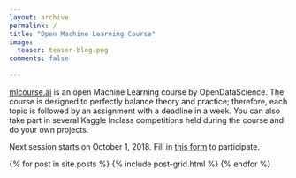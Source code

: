 ```yaml
---
layout: archive
permalink: /
title: "Open Machine Learning Course"
image:
  teaser: teaser-blog.png
comments: false
    
---
```

[mlcourse.ai](mlcourse.ai) is an open Machine Learning course by OpenDataScience. The course is designed to perfectly balance theory and practice; therefore, each topic is followed by an assignment with a deadline in a week. You can also take part in several Kaggle Inclass competitions held during the course and do your own projects.

Next session starts on October 1, 2018. Fill in [this form](https://docs.google.com/forms/d/1_pDNuVHwBxV5wuOcdaXoxBZneyAQcqfOl4V2qkqKbNQ/) to participate.

<div class="tiles">
{% for post in site.posts %}
	{% include post-grid.html %}
{% endfor %}
</div><!-- /.tiles -->

